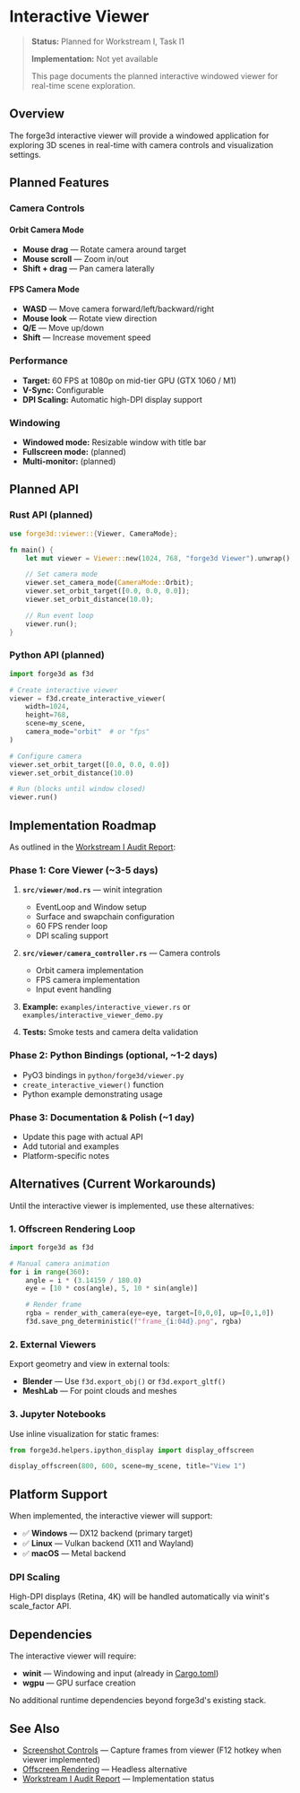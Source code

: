 # Interactive Viewer

> **Status:** Planned for Workstream I, Task I1
>
> **Implementation:** Not yet available
>
> This page documents the planned interactive windowed viewer for real-time scene exploration.

## Overview

The forge3d interactive viewer will provide a windowed application for exploring 3D scenes in real-time with camera controls and visualization settings.

## Planned Features

### Camera Controls

#### Orbit Camera Mode
- **Mouse drag** — Rotate camera around target
- **Mouse scroll** — Zoom in/out
- **Shift + drag** — Pan camera laterally

#### FPS Camera Mode
- **WASD** — Move camera forward/left/backward/right
- **Mouse look** — Rotate view direction
- **Q/E** — Move up/down
- **Shift** — Increase movement speed

### Performance

- **Target:** 60 FPS at 1080p on mid-tier GPU (GTX 1060 / M1)
- **V-Sync:** Configurable
- **DPI Scaling:** Automatic high-DPI display support

### Windowing

- **Windowed mode:** Resizable window with title bar
- **Fullscreen mode:** (planned)
- **Multi-monitor:** (planned)

## Planned API

### Rust API (planned)

```rust
use forge3d::viewer::{Viewer, CameraMode};

fn main() {
    let mut viewer = Viewer::new(1024, 768, "forge3d Viewer").unwrap();

    // Set camera mode
    viewer.set_camera_mode(CameraMode::Orbit);
    viewer.set_orbit_target([0.0, 0.0, 0.0]);
    viewer.set_orbit_distance(10.0);

    // Run event loop
    viewer.run();
}
```

### Python API (planned)

```python
import forge3d as f3d

# Create interactive viewer
viewer = f3d.create_interactive_viewer(
    width=1024,
    height=768,
    scene=my_scene,
    camera_mode="orbit"  # or "fps"
)

# Configure camera
viewer.set_orbit_target([0.0, 0.0, 0.0])
viewer.set_orbit_distance(10.0)

# Run (blocks until window closed)
viewer.run()
```

## Implementation Roadmap

As outlined in the [Workstream I Audit Report](../../reports/audit_I.md):

### Phase 1: Core Viewer (~3-5 days)

1. **`src/viewer/mod.rs`** — winit integration
   - EventLoop and Window setup
   - Surface and swapchain configuration
   - 60 FPS render loop
   - DPI scaling support

2. **`src/viewer/camera_controller.rs`** — Camera controls
   - Orbit camera implementation
   - FPS camera implementation
   - Input event handling

3. **Example:** `examples/interactive_viewer.rs` or `examples/interactive_viewer_demo.py`

4. **Tests:** Smoke tests and camera delta validation

### Phase 2: Python Bindings (optional, ~1-2 days)

- PyO3 bindings in `python/forge3d/viewer.py`
- `create_interactive_viewer()` function
- Python example demonstrating usage

### Phase 3: Documentation & Polish (~1 day)

- Update this page with actual API
- Add tutorial and examples
- Platform-specific notes

## Alternatives (Current Workarounds)

Until the interactive viewer is implemented, use these alternatives:

### 1. Offscreen Rendering Loop

```python
import forge3d as f3d

# Manual camera animation
for i in range(360):
    angle = i * (3.14159 / 180.0)
    eye = [10 * cos(angle), 5, 10 * sin(angle)]

    # Render frame
    rgba = render_with_camera(eye=eye, target=[0,0,0], up=[0,1,0])
    f3d.save_png_deterministic(f"frame_{i:04d}.png", rgba)
```

### 2. External Viewers

Export geometry and view in external tools:
- **Blender** — Use `f3d.export_obj()` or `f3d.export_gltf()`
- **MeshLab** — For point clouds and meshes

### 3. Jupyter Notebooks

Use inline visualization for static frames:

```python
from forge3d.helpers.ipython_display import display_offscreen

display_offscreen(800, 600, scene=my_scene, title="View 1")
```

## Platform Support

When implemented, the interactive viewer will support:

- ✅ **Windows** — DX12 backend (primary target)
- ✅ **Linux** — Vulkan backend (X11 and Wayland)
- ✅ **macOS** — Metal backend

### DPI Scaling

High-DPI displays (Retina, 4K) will be handled automatically via winit's scale_factor API.

## Dependencies

The interactive viewer will require:

- **winit** — Windowing and input (already in [Cargo.toml](../../Cargo.toml#L50))
- **wgpu** — GPU surface creation

No additional runtime dependencies beyond forge3d's existing stack.

## See Also

- [Screenshot Controls](screenshot_controls.md) — Capture frames from viewer (F12 hotkey when viewer implemented)
- [Offscreen Rendering](../offscreen/index.md) — Headless alternative
- [Workstream I Audit Report](../../reports/audit_I.md) — Implementation status
